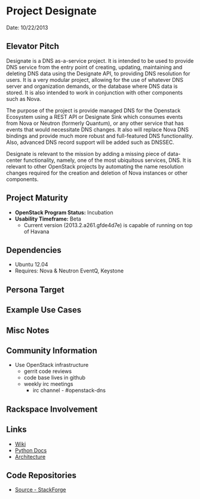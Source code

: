# Project Designate 

Date: 10/22/2013

## Elevator Pitch
Designate is a DNS as-a-service project. It is intended to be used to provide
DNS service from the entry point of creating, updating, maintaining and
deleting DNS data using the Designate API, to providing DNS resolution for
users. It is a very modular project, allowing for the use of whatever DNS
server and organization demands, or the database where DNS data is stored. It
is also intended to work in conjunction with other components such as Nova.

The purpose of the project is provide managed DNS for the Openstack Ecosystem
using a REST API or Designate Sink which consumes events from Nova or Neutron
(formerly Quantum),
or any other service that has events that would necessitate DNS changes. It
also will replace Nova DNS bindings and provide much more robust and
full-featured DNS functionality. Also, advanced DNS record support will be
added such as DNSSEC.

Designate is relevant to the mission by adding a missing piece of data-center
functionality, namely, one of the most ubiquitous services, DNS. It is relevant
to other OpenStack projects by automating the name resolution changes required
for the creation and deletion of Nova instances or other components.

## Project Maturity
* **OpenStack Program Status:** Incubation
* **Usability Timeframe:** Beta
  * Current version (2013.2.a261.gfde4d7e) is capable of running on top of Havana

## Dependencies
* Ubuntu 12.04
* Requires: Nova & Neutron EventQ, Keystone

## Persona Target
  
## Example Use Cases

## Misc Notes

## Community Information
* Use OpenStack infrastructure
  * gerrit code reviews
  * code base lives in github
  * weekly irc meetings
      * irc channel - #openstack-dns

## Rackspace Involvement

## Links
* [Wiki](https://wiki.openstack.org/wiki/Designate)
* [Python Docs](http://designate.readthedocs.org/en/latest/#)
* [Architecture](http://designate.readthedocs.org/en/latest/architecture.html)

## Code Repositories
* [Source - StackForge](https://github.com/stackforge/designate)
